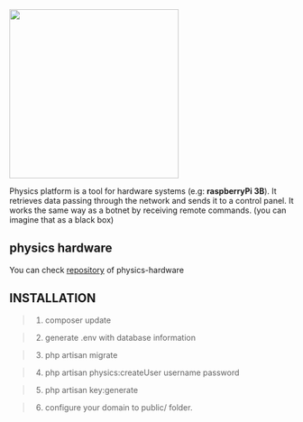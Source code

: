 <img src="https://s9.postimg.org/9qm3kmdr3/logo4.png" width="300">

Physics platform is a tool for hardware systems (e.g: **raspberryPi 3B**).
It retrieves data passing through the network and sends it to a control panel.
It works the same way as a botnet by receiving remote commands.
(you can imagine that as a black box)

## physics hardware 

You can check [repository](https://github.com/graniet/physics-hardware) of physics-hardware

## INSTALLATION

  > 1) composer update

  > 2) generate .env with database information
  
  > 3) php artisan migrate
  
  > 4) php artisan physics:createUser username password
  
  > 5) php artisan key:generate
  
  > 6) configure your domain to public/ folder.
